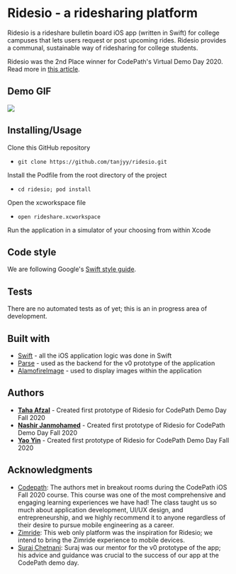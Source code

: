 # Ridesio - a ridesharing platform
Ridesio is a rideshare bulletin board iOS app (written in Swift) for college campuses that lets users request or post upcoming rides. Ridesio provides a communal, sustainable way of ridesharing for college students.

Ridesio was the 2nd Place winner for CodePath's Virtual Demo Day 2020. Read more in <a href="https://blog.codepath.org/2020-codepath-org-fall-semester-demo-day-ios-winners-announced/?utm_content=149195058&utm_medium=social&utm_source=linkedin&hss_channel=lcp-18305024" target="_blank">this article</a>.

## Demo GIF
![](./ridesio-v3.gif)

## Installing/Usage
Clone this GitHub repository
- ```git clone https://github.com/tanjyy/ridesio.git```

Install the Podfile from the root directory of the project
- ```cd ridesio; pod install```

Open the xcworkspace file
- ```open rideshare.xcworkspace```

Run the application in a simulator of your choosing from within Xcode

## Code style
We are following Google's [Swift style guide](https://google.github.io/swift/).

## Tests
There are no automated tests as of yet; this is an in progress area of development.

## Built with
- [Swift](https://developer.apple.com/swift/) - all the iOS application logic was done in Swift
- [Parse](https://www.back4app.com/) - used as the backend for the v0 prototype of the application
- [AlamofireImage](https://github.com/Alamofire/AlamofireImage) - used to display images within the application

## Authors
- **[Taha Afzal](https://www.linkedin.com/in/tahaafzal5/)** - Created first prototype of Ridesio for CodePath Demo Day Fall 2020
- **[Nashir Janmohamed](https://www.linkedin.com/in/nashir-janmohamed/)** - Created first prototype of Ridesio for CodePath Demo Day Fall 2020
- **[Yao Yin](https://www.linkedin.com/in/yao-yin/)** - Created first prototype of Ridesio for CodePath Demo Day Fall 2020

## Acknowledgments
- [Codepath](https://codepath.org): The authors met in breakout rooms during the CodePath iOS Fall 2020 course. This course was one of the most comprehensive and engaging learning experiences we have had! The class taught us so much about application development, UI/UX design, and entrepreneurship, and we highly recommend it to anyone regardless of their desire to pursue mobile engineering as a career.
- [Zimride](https://zimride.com): This web only platform was the inspiration for Ridesio; we intend to bring the Zimride experience to mobile devices.
- [Suraj Chetnani](https://www.linkedin.com/in/surajchetnani/): Suraj was our mentor for the v0 prototype of the app; his advice and guidance was crucial to the success of our app at the CodePath demo day.

